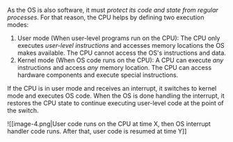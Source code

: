 As the OS is also software, it must *protect its code and state from regular processes*. For that reason, the CPU helps by defining two execution modes:

1. User mode (When user-level programs run on the CPU): The CPU only executes *user-level instructions* and accesses memory locations the OS makes available. The CPU cannot access the OS's instructions and data.
2. Kernel mode (When OS code runs on the CPU): A CPU can execute *any* instructions and access *any* memory location. The CPU can access hardware components and execute special instructions.

If the CPU is in user mode and receives an interrupt, it switches to kernel mode and executes OS code. When the OS is done handling the interrupt, it restores the CPU state to continue executing user-level code at the point of the switch.

![[image-4.png|User code runs on the CPU at time X, then OS interrupt handler code runs. After that, user code is resumed at time Y]]

